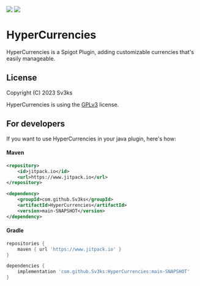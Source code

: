 
[![](https://img.shields.io/badge/License-GPLv3-orange.svg)](https://choosealicense.com/licenses/gpl-3.0/) [![](https://img.shields.io/badge/Jitpack-...-lightgray.svg)](https://jitpack.io/#Sv3ks/HyperCurrencies/)

# HyperCurrencies

HyperCurrencies is a Spigot Plugin, adding customizable currencies that's easily manageable.
## License

Copyright (C) 2023 Sv3ks

HyperCurrencies is using the [GPLv3](https://choosealicense.com/licenses/gpl-3.0/) license.
## For developers

If you want to use HyperCurrencies in your java plugin, here's how:

#### Maven

```xml
<repository>
    <id>jitpack.io</id>
    <url>https://www.jitpack.io</url>
</repository>

<dependency>
    <groupId>com.github.Sv3ks</groupId>
    <artifactId>HyperCurrencies</artifactId>
    <version>main-SNAPSHOT</version>
</dependency>
```

#### Gradle

```gradle
repositories {
    maven { url 'https://www.jitpack.io' }
}

dependencies {
    implementation 'com.github.Sv3ks:HyperCurrencies:main-SNAPSHOT'
}
```
